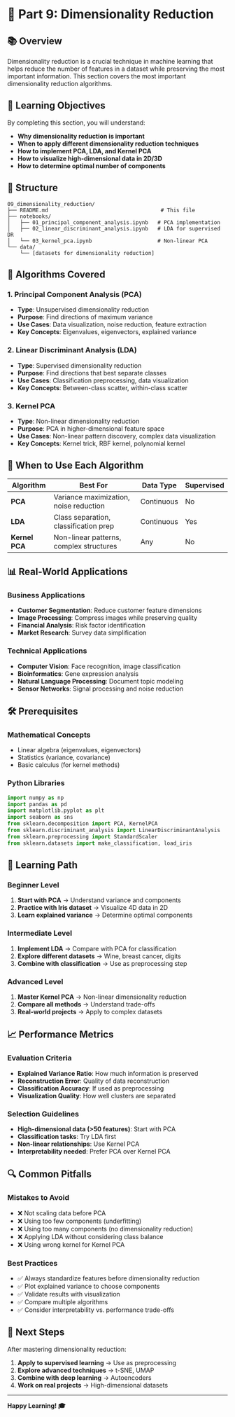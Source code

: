 # 🎯 Part 9: Dimensionality Reduction

## 📚 Overview

Dimensionality reduction is a crucial technique in machine learning that helps reduce the number of features in a dataset while preserving the most important information. This section covers the most important dimensionality reduction algorithms.

## 🎯 Learning Objectives

By completing this section, you will understand:
- **Why dimensionality reduction is important**
- **When to apply different dimensionality reduction techniques**
- **How to implement PCA, LDA, and Kernel PCA**
- **How to visualize high-dimensional data in 2D/3D**
- **How to determine optimal number of components**

## 📁 Structure

```
09_dimensionality_reduction/
├── README.md                                    # This file
├── notebooks/
│   ├── 01_principal_component_analysis.ipynb   # PCA implementation
│   ├── 02_linear_discriminant_analysis.ipynb   # LDA for supervised DR
│   └── 03_kernel_pca.ipynb                     # Non-linear PCA
└── data/
    └── [datasets for dimensionality reduction]
```

## 🔬 Algorithms Covered

### 1. **Principal Component Analysis (PCA)**
- **Type**: Unsupervised dimensionality reduction
- **Purpose**: Find directions of maximum variance
- **Use Cases**: Data visualization, noise reduction, feature extraction
- **Key Concepts**: Eigenvalues, eigenvectors, explained variance

### 2. **Linear Discriminant Analysis (LDA)**
- **Type**: Supervised dimensionality reduction
- **Purpose**: Find directions that best separate classes
- **Use Cases**: Classification preprocessing, data visualization
- **Key Concepts**: Between-class scatter, within-class scatter

### 3. **Kernel PCA**
- **Type**: Non-linear dimensionality reduction
- **Purpose**: PCA in higher-dimensional feature space
- **Use Cases**: Non-linear pattern discovery, complex data visualization
- **Key Concepts**: Kernel trick, RBF kernel, polynomial kernel

## 🎯 When to Use Each Algorithm

| Algorithm | Best For | Data Type | Supervised |
|-----------|----------|-----------|------------|
| **PCA** | Variance maximization, noise reduction | Continuous | No |
| **LDA** | Class separation, classification prep | Continuous | Yes |
| **Kernel PCA** | Non-linear patterns, complex structures | Any | No |

## 📊 Real-World Applications

### **Business Applications**
- **Customer Segmentation**: Reduce customer feature dimensions
- **Image Processing**: Compress images while preserving quality
- **Financial Analysis**: Risk factor identification
- **Market Research**: Survey data simplification

### **Technical Applications**
- **Computer Vision**: Face recognition, image classification
- **Bioinformatics**: Gene expression analysis
- **Natural Language Processing**: Document topic modeling
- **Sensor Networks**: Signal processing and noise reduction

## 🛠️ Prerequisites

### **Mathematical Concepts**
- Linear algebra (eigenvalues, eigenvectors)
- Statistics (variance, covariance)
- Basic calculus (for kernel methods)

### **Python Libraries**
```python
import numpy as np
import pandas as pd
import matplotlib.pyplot as plt
import seaborn as sns
from sklearn.decomposition import PCA, KernelPCA
from sklearn.discriminant_analysis import LinearDiscriminantAnalysis
from sklearn.preprocessing import StandardScaler
from sklearn.datasets import make_classification, load_iris
```

## 🎯 Learning Path

### **Beginner Level**
1. **Start with PCA** → Understand variance and components
2. **Practice with Iris dataset** → Visualize 4D data in 2D
3. **Learn explained variance** → Determine optimal components

### **Intermediate Level**
1. **Implement LDA** → Compare with PCA for classification
2. **Explore different datasets** → Wine, breast cancer, digits
3. **Combine with classification** → Use as preprocessing step

### **Advanced Level**
1. **Master Kernel PCA** → Non-linear dimensionality reduction
2. **Compare all methods** → Understand trade-offs
3. **Real-world projects** → Apply to complex datasets

## 📈 Performance Metrics

### **Evaluation Criteria**
- **Explained Variance Ratio**: How much information is preserved
- **Reconstruction Error**: Quality of data reconstruction
- **Classification Accuracy**: If used as preprocessing
- **Visualization Quality**: How well clusters are separated

### **Selection Guidelines**
- **High-dimensional data (>50 features)**: Start with PCA
- **Classification tasks**: Try LDA first
- **Non-linear relationships**: Use Kernel PCA
- **Interpretability needed**: Prefer PCA over Kernel PCA

## 🔍 Common Pitfalls

### **Mistakes to Avoid**
- ❌ Not scaling data before PCA
- ❌ Using too few components (underfitting)
- ❌ Using too many components (no dimensionality reduction)
- ❌ Applying LDA without considering class balance
- ❌ Using wrong kernel for Kernel PCA

### **Best Practices**
- ✅ Always standardize features before dimensionality reduction
- ✅ Plot explained variance to choose components
- ✅ Validate results with visualization
- ✅ Compare multiple algorithms
- ✅ Consider interpretability vs. performance trade-offs

## 🚀 Next Steps

After mastering dimensionality reduction:
1. **Apply to supervised learning** → Use as preprocessing
2. **Explore advanced techniques** → t-SNE, UMAP
3. **Combine with deep learning** → Autoencoders
4. **Work on real projects** → High-dimensional datasets

---

**Happy Learning! 🎓**